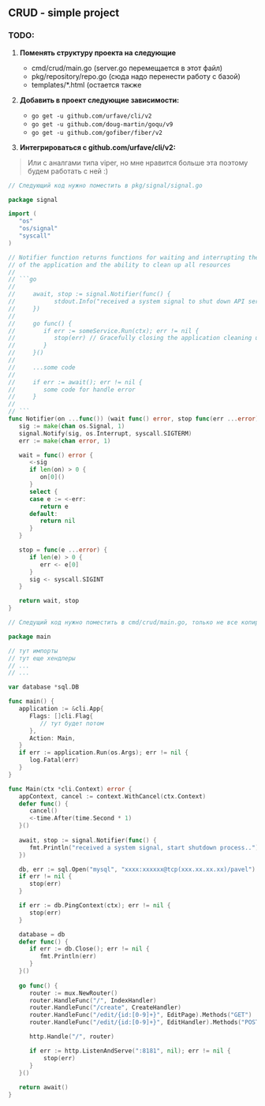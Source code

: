 ## CRUD - simple project

### TODO:

1. **Поменять структуру проекта на следующие**
    - cmd/crud/main.go (server.go перемещается в этот файл)
    - pkg/repository/repo.go (сюда надо перенести работу с базой)
    - templates/*.html (остается также

2. **Добавить в проект следующие зависимости:**
    - `go get -u github.com/urfave/cli/v2`
    - `go get -u github.com/doug-martin/goqu/v9`
    - `go get -u github.com/gofiber/fiber/v2`

3. **Интегрироваться с github.com/urfave/cli/v2:**

> Или с аналгами типа viper, но мне нравится больше эта поэтому будем работать с ней :)

```go
// Следующий код нужно поместить в pkg/signal/signal.go

package signal

import (
   "os"
   "os/signal"
   "syscall"
)

// Notifier function returns functions for waiting and interrupting the signal for graceful termination
// of the application and the ability to clean up all resources
//
// ```go
//
//	   await, stop := signal.Notifier(func() {
//			 stdout.Info("received a system signal to shut down API server, start the shutdown process..")
//	   })
//
//	   go func() {
//	      if err := someService.Run(ctx); err != nil {
//	         stop(err) // Gracefully closing the application cleaning up the weight of resources
//	      }
//	   }()
//
//	   ...some code
//
//	   if err := await(); err != nil {
//	      some code for handle error
//	   }
//
// ```
func Notifier(on ...func()) (wait func() error, stop func(err ...error)) {
   sig := make(chan os.Signal, 1)
   signal.Notify(sig, os.Interrupt, syscall.SIGTERM)
   err := make(chan error, 1)

   wait = func() error {
      <-sig
      if len(on) > 0 {
         on[0]()
      }
      select {
      case e := <-err:
         return e
      default:
         return nil
      }
   }

   stop = func(e ...error) {
      if len(e) > 0 {
         err <- e[0]
      }
      sig <- syscall.SIGINT
   }

   return wait, stop
}
```

```go
// Следущий код нужно поместить в cmd/crud/main.go, только не все копировать

package main

// тут импорты
// тут еще хендлеры
// ...
// ...

var database *sql.DB

func main() {
   application := &cli.App{
      Flags: []cli.Flag{
         // тут будет потом
      },
      Action: Main,
   }
   if err := application.Run(os.Args); err != nil {
      log.Fatal(err)
   }
}

func Main(ctx *cli.Context) error {
   appContext, cancel := context.WithCancel(ctx.Context)
   defer func() {
      cancel()
      <-time.After(time.Second * 1)
   }()
   
   await, stop := signal.Notifier(func() {
      fmt.Println("received a system signal, start shutdown process..")
   })

   db, err := sql.Open("mysql", "xxxx:xxxxxx@tcp(xxx.xx.xx.xx)/pavel")
   if err != nil {
      stop(err)
   }

   if err := db.PingContext(ctx); err != nil {
      stop(err)
   }

   database = db
   defer func() {
      if err := db.Close(); err != nil {
         fmt.Println(err)
      }
   }()
   
   go func() {
      router := mux.NewRouter()
      router.HandleFunc("/", IndexHandler)
      router.HandleFunc("/create", CreateHandler)
      router.HandleFunc("/edit/{id:[0-9]+}", EditPage).Methods("GET")
      router.HandleFunc("/edit/{id:[0-9]+}", EditHandler).Methods("POST")

      http.Handle("/", router)

      if err := http.ListenAndServe(":8181", nil); err != nil {
		  stop(err)
      }
   }()
   
   return await()
}
```